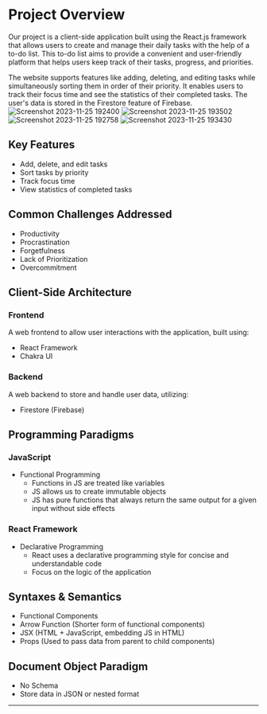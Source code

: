 # Project Overview

Our project is a client-side application built using the React.js framework that allows users to create and manage their daily tasks with the help of a to-do list. This to-do list aims to provide a convenient and user-friendly platform that helps users keep track of their tasks, progress, and priorities.

The website supports features like adding, deleting, and editing tasks while simultaneously sorting them in order of their priority. It enables users to track their focus time and see the statistics of their completed tasks. The user's data is stored in the Firestore feature of Firebase.
![Screenshot 2023-11-25 192400](https://github.com/TechGeek-Mohit/Skadul-Productivity_Website/assets/101231709/54e6e1c8-db2c-4be4-9e7f-eef80d3faaf6)
![Screenshot 2023-11-25 193502](https://github.com/TechGeek-Mohit/Skadul-Productivity_Website/assets/101231709/6e142ca9-5f64-4650-97a0-d0536c6efa19)
![Screenshot 2023-11-25 192758](https://github.com/TechGeek-Mohit/Skadul-Productivity_Website/assets/101231709/d57b6fb4-c429-467a-9a2c-0e8c93d5806a)
![Screenshot 2023-11-25 193430](https://github.com/TechGeek-Mohit/Skadul-Productivity_Website/assets/101231709/446263e0-4dd7-42d5-bcdf-11635fed80db)


## Key Features

- Add, delete, and edit tasks
- Sort tasks by priority
- Track focus time
- View statistics of completed tasks

## Common Challenges Addressed

- Productivity
- Procrastination
- Forgetfulness
- Lack of Prioritization
- Overcommitment

## Client-Side Architecture

### Frontend

A web frontend to allow user interactions with the application, built using:

- React Framework
- Chakra UI

### Backend

A web backend to store and handle user data, utilizing:

- Firestore (Firebase)

## Programming Paradigms

### JavaScript

- Functional Programming
  - Functions in JS are treated like variables
  - JS allows us to create immutable objects
  - JS has pure functions that always return the same output for a given input without side effects

### React Framework

- Declarative Programming
  - React uses a declarative programming style for concise and understandable code
  - Focus on the logic of the application

## Syntaxes & Semantics

- Functional Components
- Arrow Function (Shorter form of functional components)
- JSX (HTML + JavaScript, embedding JS in HTML)
- Props (Used to pass data from parent to child components)

## Document Object Paradigm

- No Schema
- Store data in JSON or nested format

---
